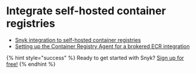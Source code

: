 # Integrate self-hosted container registries

* [Snyk integration to self-hosted container registries](snyk-integration-to-self-hosted-container-registries.md)
* [Setting up the Container Registry Agent for a brokered ECR integration](setting-up-the-container-registry-agent-for-a-brokered-ecr-integration.md)

{% hint style="success" %}
Ready to get started with Snyk? [Sign up for free!](https://snyk.io/login?cta=sign-up&loc=footer&page=support_docs_page)
{% endhint %}

